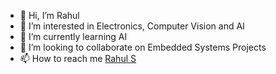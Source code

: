 - 👋 Hi, I’m Rahul
- 👀 I’m interested in Electronics, Computer Vision and AI
- 🌱 I’m currently learning AI
- 💞️ I’m looking to collaborate on Embedded Systems Projects
- 📫 How to reach me [Rahul S](https://www.linkedin.com/in/rahul-s-57a058206)

<!---
srinivasanrahul45/srinivasanrahul45 is a ✨ special ✨ repository because its `README.md` (this file) appears on your GitHub profile.
You can click the Preview link to take a look at your changes.
--->
